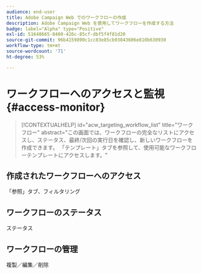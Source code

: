 ```yaml
---
audience: end-user
title: Adobe Campaign Web でのワークフローの作成
description: Adobe Campaign Web を使用してワークフローを作成する方法
badge: label="Alpha" type="Positive"
exl-id: 51648665-8400-426c-85cf-dbf5f4f81d20
source-git-commit: 96b4159890c1cc03e85cb93843606e810b630930
workflow-type: tm+mt
source-wordcount: '71'
ht-degree: 53%

---
```


# ワークフローへのアクセスと監視 {#access-monitor}


>[!CONTEXTUALHELP]
>id="acw_targeting_workflow_list"
>title="ワークフロー"
>abstract="この画面では、ワークフローの完全なリストにアクセスし、ステータス、最終/次回の実行日を確認し、新しいワークフローを作成できます。 「テンプレート」タブを参照して、使用可能なワークフローテンプレートにアクセスします。"



## 作成されたワークフローへのアクセス

「参照」タブ、フィルタリング

## ワークフローのステータス

ステータス

## ワークフローの管理

複製／編集／削除
